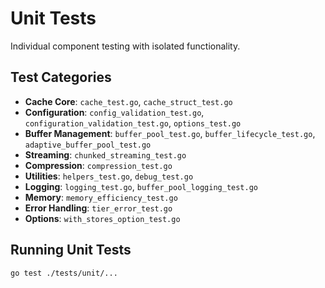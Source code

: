 # Unit Tests

Individual component testing with isolated functionality.

## Test Categories

- **Cache Core**: `cache_test.go`, `cache_struct_test.go`
- **Configuration**: `config_validation_test.go`, `configuration_validation_test.go`, `options_test.go`
- **Buffer Management**: `buffer_pool_test.go`, `buffer_lifecycle_test.go`, `adaptive_buffer_pool_test.go`
- **Streaming**: `chunked_streaming_test.go`
- **Compression**: `compression_test.go`
- **Utilities**: `helpers_test.go`, `debug_test.go`
- **Logging**: `logging_test.go`, `buffer_pool_logging_test.go`
- **Memory**: `memory_efficiency_test.go`
- **Error Handling**: `tier_error_test.go`
- **Options**: `with_stores_option_test.go`

## Running Unit Tests

```bash
go test ./tests/unit/...
```